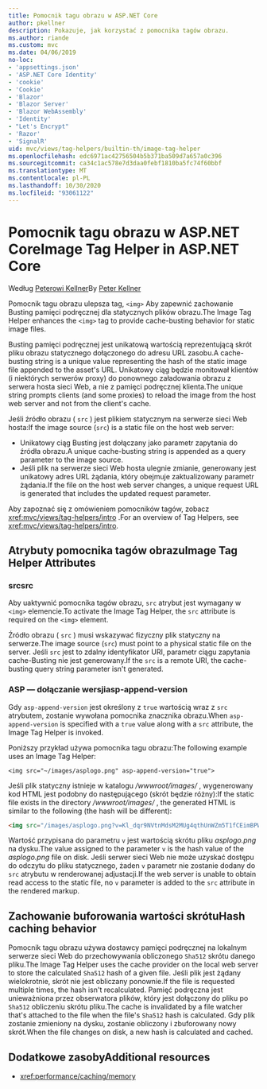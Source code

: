 ```yaml
---
title: Pomocnik tagu obrazu w ASP.NET Core
author: pkellner
description: Pokazuje, jak korzystać z pomocnika tagów obrazu.
ms.author: riande
ms.custom: mvc
ms.date: 04/06/2019
no-loc:
- 'appsettings.json'
- 'ASP.NET Core Identity'
- 'cookie'
- 'Cookie'
- 'Blazor'
- 'Blazor Server'
- 'Blazor WebAssembly'
- 'Identity'
- "Let's Encrypt"
- 'Razor'
- 'SignalR'
uid: mvc/views/tag-helpers/builtin-th/image-tag-helper
ms.openlocfilehash: edc6971ac42756504b5b371ba509d7a657a0c396
ms.sourcegitcommit: ca34c1ac578e7d3daa0febf1810ba5fc74f60bbf
ms.translationtype: MT
ms.contentlocale: pl-PL
ms.lasthandoff: 10/30/2020
ms.locfileid: "93061122"
---
```

# <a name="image-tag-helper-in-aspnet-core"></a><span data-ttu-id="8cb0d-103">Pomocnik tagu obrazu w ASP.NET Core</span><span class="sxs-lookup"><span data-stu-id="8cb0d-103">Image Tag Helper in ASP.NET Core</span></span>

<span data-ttu-id="8cb0d-104">Według [Peterowi Kellner](https://peterkellner.net)</span><span class="sxs-lookup"><span data-stu-id="8cb0d-104">By [Peter Kellner](https://peterkellner.net)</span></span>

<span data-ttu-id="8cb0d-105">Pomocnik tagu obrazu ulepsza tag, `<img>` Aby zapewnić zachowanie Busting pamięci podręcznej dla statycznych plików obrazu.</span><span class="sxs-lookup"><span data-stu-id="8cb0d-105">The Image Tag Helper enhances the `<img>` tag to provide cache-busting behavior for static image files.</span></span>

<span data-ttu-id="8cb0d-106">Busting pamięci podręcznej jest unikatową wartością reprezentującą skrót pliku obrazu statycznego dołączonego do adresu URL zasobu.</span><span class="sxs-lookup"><span data-stu-id="8cb0d-106">A cache-busting string is a unique value representing the hash of the static image file appended to the asset's URL.</span></span> <span data-ttu-id="8cb0d-107">Unikatowy ciąg będzie monitował klientów (i niektórych serwerów proxy) do ponownego załadowania obrazu z serwera hosta sieci Web, a nie z pamięci podręcznej klienta.</span><span class="sxs-lookup"><span data-stu-id="8cb0d-107">The unique string prompts clients (and some proxies) to reload the image from the host web server and not from the client's cache.</span></span>

<span data-ttu-id="8cb0d-108">Jeśli źródło obrazu ( `src` ) jest plikiem statycznym na serwerze sieci Web hosta:</span><span class="sxs-lookup"><span data-stu-id="8cb0d-108">If the image source (`src`) is a static file on the host web server:</span></span>

* <span data-ttu-id="8cb0d-109">Unikatowy ciąg Busting jest dołączany jako parametr zapytania do źródła obrazu.</span><span class="sxs-lookup"><span data-stu-id="8cb0d-109">A unique cache-busting string is appended as a query parameter to the image source.</span></span>
* <span data-ttu-id="8cb0d-110">Jeśli plik na serwerze sieci Web hosta ulegnie zmianie, generowany jest unikatowy adres URL żądania, który obejmuje zaktualizowany parametr żądania.</span><span class="sxs-lookup"><span data-stu-id="8cb0d-110">If the file on the host web server changes, a unique request URL is generated that includes the updated request parameter.</span></span>

<span data-ttu-id="8cb0d-111">Aby zapoznać się z omówieniem pomocników tagów, zobacz <xref:mvc/views/tag-helpers/intro> .</span><span class="sxs-lookup"><span data-stu-id="8cb0d-111">For an overview of Tag Helpers, see <xref:mvc/views/tag-helpers/intro>.</span></span>

## <a name="image-tag-helper-attributes"></a><span data-ttu-id="8cb0d-112">Atrybuty pomocnika tagów obrazu</span><span class="sxs-lookup"><span data-stu-id="8cb0d-112">Image Tag Helper Attributes</span></span>

### <a name="src"></a><span data-ttu-id="8cb0d-113">src</span><span class="sxs-lookup"><span data-stu-id="8cb0d-113">src</span></span>

<span data-ttu-id="8cb0d-114">Aby uaktywnić pomocnika tagów obrazu, `src` atrybut jest wymagany w `<img>` elemencie.</span><span class="sxs-lookup"><span data-stu-id="8cb0d-114">To activate the Image Tag Helper, the `src` attribute is required on the `<img>` element.</span></span>

<span data-ttu-id="8cb0d-115">Źródło obrazu ( `src` ) musi wskazywać fizyczny plik statyczny na serwerze.</span><span class="sxs-lookup"><span data-stu-id="8cb0d-115">The image source (`src`) must point to a physical static file on the server.</span></span> <span data-ttu-id="8cb0d-116">Jeśli `src` jest to zdalny identyfikator URI, parametr ciągu zapytania cache-Busting nie jest generowany.</span><span class="sxs-lookup"><span data-stu-id="8cb0d-116">If the `src` is a remote URI, the cache-busting query string parameter isn't generated.</span></span>

### <a name="asp-append-version"></a><span data-ttu-id="8cb0d-117">ASP — dołączanie wersji</span><span class="sxs-lookup"><span data-stu-id="8cb0d-117">asp-append-version</span></span>

<span data-ttu-id="8cb0d-118">Gdy `asp-append-version` jest określony z `true` wartością wraz z `src` atrybutem, zostanie wywołana pomocnika znacznika obrazu.</span><span class="sxs-lookup"><span data-stu-id="8cb0d-118">When `asp-append-version` is specified with a `true` value along with a `src` attribute, the Image Tag Helper is invoked.</span></span>

<span data-ttu-id="8cb0d-119">Poniższy przykład używa pomocnika tagu obrazu:</span><span class="sxs-lookup"><span data-stu-id="8cb0d-119">The following example uses an Image Tag Helper:</span></span>

```cshtml
<img src="~/images/asplogo.png" asp-append-version="true">
```

<span data-ttu-id="8cb0d-120">Jeśli plik statyczny istnieje w katalogu */wwwroot/images/* , wygenerowany kod HTML jest podobny do następującego (skrót będzie różny):</span><span class="sxs-lookup"><span data-stu-id="8cb0d-120">If the static file exists in the directory */wwwroot/images/* , the generated HTML is similar to the following (the hash will be different):</span></span>

```html
<img src="/images/asplogo.png?v=Kl_dqr9NVtnMdsM2MUg4qthUnWZm5T1fCEimBPWDNgM">
```

<span data-ttu-id="8cb0d-121">Wartość przypisana do parametru `v` jest wartością skrótu pliku *asplogo.png* na dysku.</span><span class="sxs-lookup"><span data-stu-id="8cb0d-121">The value assigned to the parameter `v` is the hash value of the *asplogo.png* file on disk.</span></span> <span data-ttu-id="8cb0d-122">Jeśli serwer sieci Web nie może uzyskać dostępu do odczytu do pliku statycznego, żaden `v` parametr nie zostanie dodany do `src` atrybutu w renderowanej adjustacji.</span><span class="sxs-lookup"><span data-stu-id="8cb0d-122">If the web server is unable to obtain read access to the static file, no `v` parameter is added to the `src` attribute in the rendered markup.</span></span>

## <a name="hash-caching-behavior"></a><span data-ttu-id="8cb0d-123">Zachowanie buforowania wartości skrótu</span><span class="sxs-lookup"><span data-stu-id="8cb0d-123">Hash caching behavior</span></span>

<span data-ttu-id="8cb0d-124">Pomocnik tagu obrazu używa dostawcy pamięci podręcznej na lokalnym serwerze sieci Web do przechowywania obliczonego `Sha512` skrótu danego pliku.</span><span class="sxs-lookup"><span data-stu-id="8cb0d-124">The Image Tag Helper uses the cache provider on the local web server to store the calculated `Sha512` hash of a given file.</span></span> <span data-ttu-id="8cb0d-125">Jeśli plik jest żądany wielokrotnie, skrót nie jest obliczany ponownie.</span><span class="sxs-lookup"><span data-stu-id="8cb0d-125">If the file is requested multiple times, the hash isn't recalculated.</span></span> <span data-ttu-id="8cb0d-126">Pamięć podręczna jest unieważniona przez obserwatora plików, który jest dołączony do pliku po `Sha512` obliczeniu skrótu pliku.</span><span class="sxs-lookup"><span data-stu-id="8cb0d-126">The cache is invalidated by a file watcher that's attached to the file when the file's `Sha512` hash is calculated.</span></span> <span data-ttu-id="8cb0d-127">Gdy plik zostanie zmieniony na dysku, zostanie obliczony i zbuforowany nowy skrót.</span><span class="sxs-lookup"><span data-stu-id="8cb0d-127">When the file changes on disk, a new hash is calculated and cached.</span></span>

## <a name="additional-resources"></a><span data-ttu-id="8cb0d-128">Dodatkowe zasoby</span><span class="sxs-lookup"><span data-stu-id="8cb0d-128">Additional resources</span></span>

* <xref:performance/caching/memory>
